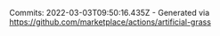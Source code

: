 Commits: 2022-03-03T09:50:16.435Z - Generated via https://github.com/marketplace/actions/artificial-grass
<br>
